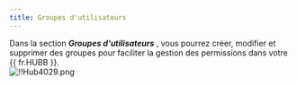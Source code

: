 ```yaml
---
title: Groupes d'utilisateurs
---
```

Dans la section ***Groupes d'utilisateurs*** , vous pourrez créer, modifier et supprimer des groupes pour faciliter la gestion des permissions dans votre {{ fr.HUBB }}.  
![!!Hub4029.png](https://webdevolutions.azureedge.net/docs/fr/hub/Hub4029.png) 